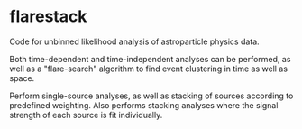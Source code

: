 # flarestack
Code for unbinned likelihood analysis of astroparticle physics data.

Both time-dependent and time-independent analyses can be performed, as well as a "flare-search" algorithm to find event clustering in time as well as space.

Perform single-source analyses, as well as stacking of sources according to predefined weighting. 
Also performs stacking analyses where the signal strength of each source is fit individually.
